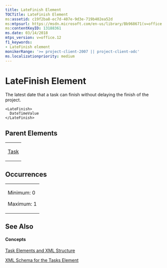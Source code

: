 ```yaml
---
title: LateFinish Element
TOCTitle: LateFinish Element
ms:assetid: c19f2ba8-ec7d-407e-9d3e-719b402ea52d
ms:mtpsurl: https://msdn.microsoft.com/en-us/library/Bb968671(v=office.12)
ms:contentKeyID: 13188361
ms.date: 03/14/2018
mtps_version: v=office.12
f1_keywords:
- LateFinish element
monikerRange: '>= project-client-2007 || project-client-odc'
ms.localizationpriority: medium
---
```


# LateFinish Element




The latest date that a task can finish without delaying the finish of the project.

    <LateFinish>
      DateTimeValue
    </LateFinish>

## Parent Elements

<table>
<colgroup>
<col style="width: 100%" />
</colgroup>
<tbody>
<tr class="odd">
<td><p><a href="task-element.md">Task</a></p></td>
</tr>
</tbody>
</table>

## Occurrences

<table>
<colgroup>
<col style="width: 100%" />
</colgroup>
<tbody>
<tr class="odd">
<td><p>Minimum: 0</p>
<p>Maximum: 1</p></td>
</tr>
</tbody>
</table>

## See Also

#### Concepts

[Task Elements and XML Structure](task-elements-and-xml-structure.md)

[XML Schema for the Tasks Element](xml-schema-for-the-tasks-element.md)


